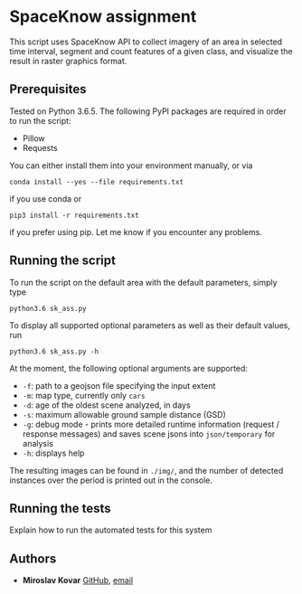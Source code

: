 # SpaceKnow assignment

This script uses SpaceKnow API to collect imagery of an area in selected time interval, segment and count features of 
a given class, and visualize the result in raster graphics format. 

## Prerequisites

Tested on Python 3.6.5. The following PyPI packages are required in order to run the script:

* Pillow
* Requests

You can either install them into your environment manually, or via 
```
conda install --yes --file requirements.txt
```
if you use conda or 
```
pip3 install -r requirements.txt
```
if you prefer using pip. Let me know if you encounter any problems.

## Running the script

To run the script on the default area with the default parameters, simply type
```
python3.6 sk_ass.py
```

To display all supported optional parameters as well as their default values, run
```
python3.6 sk_ass.py -h
```

At the moment, the following optional arguments are supported:

* `-f`: path to a geojson file specifying the input extent
* `-m`: map type, currently only `cars`
* `-d`: age of the oldest scene analyzed, in days
* `-s`: maximum allowable ground sample distance (GSD)
* `-g`: debug mode - prints more detailed runtime information (request / response messages)
        and saves scene jsons into `json/temporary` for analysis
* `-h`: displays help

The resulting images can be found in `./img/`, and the number of detected instances over the period is printed out in 
the console. 

## Running the tests

Explain how to run the automated tests for this system

## Authors

* **Miroslav Kovar** [GitHub](https://github.com/mirgee), [email](miroslavkovar@protonmail.com)
